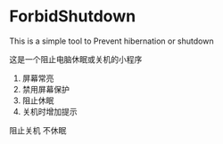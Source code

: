 # ForbidShutdown

This is a simple tool to Prevent hibernation or shutdown

这是一个阻止电脑休眠或关机的小程序
1. 屏幕常亮
2. 禁用屏幕保护
3. 阻止休眠
4. 关机时增加提示

阻止关机
不休眠





